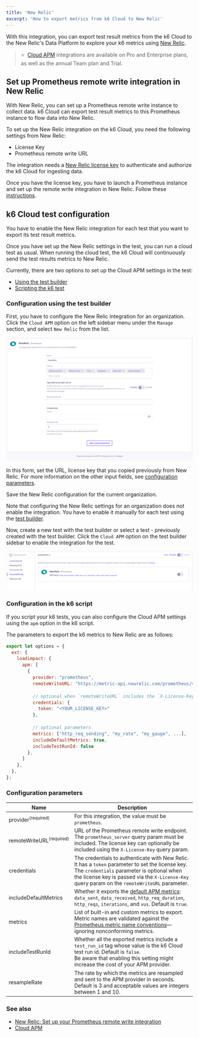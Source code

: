 ```yaml
---
title: 'New Relic'
excerpt: 'How to export metrics from k6 Cloud to New Relic'
---
```


With this integration, you can export test result metrics from the k6 Cloud to the New Relic's Data Platform to explore your k6 metrics using [New Relic](https://newrelic.com/).

> ⭐️  &nbsp;[Cloud APM](/cloud/integrations/cloud-apm/) integrations are available on Pro and Enterprise plans, as well as the annual Team plan and Trial.

## Set up Prometheus remote write integration in New Relic

With New Relic, you can set up a Prometheus remote write instance to collect data. k6 Cloud can export test result metrics to this Prometheus instance to flow data into New Relic. 

To set up the New Relic integration on the k6 Cloud, you need the following settings from New Relic:

- License Key
- Prometheus remote write URL

The integration needs a [New Relic license key](https://docs.newrelic.com/docs/apis/intro-apis/new-relic-api-keys/#ingest-license-key) to authenticate and authorize the k6 Cloud for ingesting data.

Once you have the license key, you have to launch a Prometheus instance and set up the remote write integration in New Relic. Follow these [instructions](https://docs.newrelic.com/docs/integrations/prometheus-integrations/install-configure-remote-write/set-your-prometheus-remote-write-integration/).

## k6 Cloud test configuration

You have to enable the New Relic integration for each test that you want to export its test result metrics.

Once you have set up the New Relic settings in the test, you can run a cloud test as usual. When running the cloud test, the k6 Cloud will continuously send the test results metrics to New Relic.

Currently, there are two options to set up the Cloud APM settings in the test:

- [Using the test builder](#configuration-using-the-test-builder)
- [Scripting the k6 test](#configuration-in-the-k6-script)  


### Configuration using the test builder

First, you have to configure the New Relic integration for an organization. Click the `Cloud APM` option on the left sidebar menu under the `Manage` section, and select `New Relic` from the list.

![Cloud APM - New Relic Form UI](images/newrelic-cloud-app-form.png)

In this form, set the URL, license key that you copied previously from New Relic.  For more information on the other input fields, see [configuration parameters](#configuration-parameters).

Save the New Relic configuration for the current organization. 

Note that configuring the New Relic settings for an organization does not enable the integration. You have to enable it manually for each test using the [test builder](/test-authoring/test-builder).

Now, create a new test with the test builder or select a test - previously created with the test builder. Click the `Cloud APM` option on the test builder sidebar to enable the integration for the test.

![Cloud APM - New Relic Test Builder UI](images/newrelic-cloud-app-testbuilder.png)

### Configuration in the k6 script

If you script your k6 tests, you can also configure the Cloud APM settings using the `apm` option in the k6 script. 

The parameters to export the k6 metrics to New Relic are as follows:

```javascript
export let options = {
  ext: {
    loadimpact: {
      apm: [
        {
          provider: "prometheus",
          remoteWriteURL: "https://metric-api.newrelic.com/prometheus/v1/write?prometheus_server=<YOUR_DATA_SOURCE_NAME>" 

          // optional when `remoteWriteURL` includes the `X-License-Key` query param
          credentials: {
            token: "<YOUR_LICENSE_KEY>"
          },

          // optional parameters
          metrics: ["http_req_sending", "my_rate", "my_gauge", ...],
          includeDefaultMetrics: true,
          includeTestRunId: false
        },
      ]
    },
  },
};
```

### Configuration parameters

| Name                    | Description                                                                                                                                                                                |
| ----------------------- | ------------------------------------------------------------------------------------------------------------------------------------------------------------------------------------------ |
| provider<sup>(required)</sup>            | For this integration, the value must be `prometheus`.
| remoteWriteURL<sup>(required)</sup>       | URL of the Prometheus remote write endpoint.  <br/> The `prometheus_server` query param must be included. The license key can optionally be included using the `X-License-Key` query param. |
| credentials           | The credentials to authenticate with New Relic. It has a `token` parameter to set the license key. <br/> The `credentials` parameter is optional when the license key is passed via the `X-License-Key` query param on the `remoteWriteURL` parameter. |
| includeDefaultMetrics | Whether it exports the [default APM metrics](/cloud/integrations/cloud-apm/#default-apm-metrics): `data_sent`, `data_received`, `http_req_duration`, `http_reqs`, `iterations`, and `vus`. Default is `true`. |
| metrics               | List of built-in and custom metrics to export. <br/> Metric names are validated against the [Prometheus metric name conventions](https://prometheus.io/docs/concepts/data_model/#metric-names-and-labels)—ignoring nonconforming metrics.                                      |
| includeTestRunId      | Whether all the exported metrics include a `test_run_id` tag whose value is the k6 Cloud test run id. Default is `false`. <br/> Be aware that enabling this setting might increase the cost of your APM provider. |
| resampleRate          | The rate by which the metrics are resampled and sent to the APM provider in seconds. Default is 3 and acceptable values are integers between 1 and 10. |


### See also

- [New Relic: Set up your Prometheus remote write integration](https://docs.newrelic.com/docs/integrations/prometheus-integrations/install-configure-remote-write/set-your-prometheus-remote-write-integration/)
- [Cloud APM](/cloud/integrations/cloud-apm/)